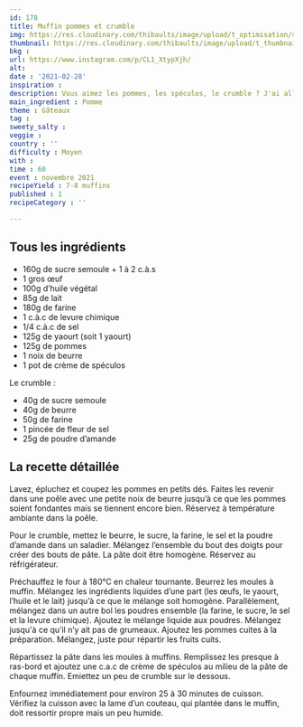 ```yaml
---
id: 178
title: Muffin pommes et crumble
img: https://res.cloudinary.com/thibaults/image/upload/t_optimisation/v1614535267/Recipes/20210228_muffin_crumble_pomme.jpg
thumbnail: https://res.cloudinary.com/thibaults/image/upload/t_thumbnail_josie/v1614535267/Recipes/20210228_muffin_crumble_pomme.jpg
bkg : 
url: https://www.instagram.com/p/CL1_XtypXjh/
alt: 
date : '2021-02-28'
inspiration : 
description: Vous aimez les pommes, les spéculos, le crumble ? J'ai allié le tout en un seul et même gâteau pour faire ces délicieux cupcakes !
main_ingredient : Pomme
theme : Gâteaux
tag : 
sweety_salty : 
veggie :
country : ''
difficulty : Moyen
with : 
time : 60
event : novembre 2021
recipeYield : 7-8 muffins
published : 1
recipeCategory : ''

---
```


## Tous les ingrédients
 - 160g de sucre semoule + 1 à 2 c.à.s
 - 1 gros œuf
 - 100g d’huile végétal
 - 85g de lait
 - 180g de farine
 - 1 c.à.c de levure chimique
 - 1/4 c.à.c de sel
 - 125g de yaourt (soit 1 yaourt)
 - 125g de pommes
 - 1 noix de beurre
 - 1 pot de crème de spéculos

Le crumble :
 - 40g de sucre semoule
 - 40g de beurre
 - 50g de farine
 - 1 pincée de fleur de sel
 - 25g de poudre d’amande

## La recette détaillée
Lavez, épluchez et coupez les pommes en petits dés. Faites les revenir dans une poêle avec une petite noix de beurre jusqu’à ce que les pommes soient fondantes mais se tiennent encore bien. Réservez à température ambiante dans la poêle.

Pour le crumble, mettez le beurre, le sucre, la farine, le sel et la poudre d’amande dans un saladier. Mélangez l’ensemble du bout des doigts pour créer des bouts de pâte. La pâte doit être homogène. Réservez au réfrigérateur.

Préchauffez le four à 180°C en chaleur tournante. Beurrez les moules à muffin. Mélangez les ingrédients liquides d’une part (les œufs, le yaourt, l’huile et le lait) jusqu’à ce que le mélange soit homogène. Parallèlement, mélangez dans un autre bol les poudres ensemble (la farine, le sucre, le sel et la levure chimique). Ajoutez le mélange liquide aux poudres. Mélangez jusqu'à ce qu’il n’y ait pas de grumeaux. Ajoutez les pommes cuites à la préparation. Mélangez, juste pour répartir les fruits cuits.

Répartissez la pâte dans les moules à muffins. Remplissez les presque à ras-bord et ajoutez une c.a.c de crème de spéculos au milieu de la pâte de chaque muffin. Emiettez un peu de crumble sur le dessous.

Enfournez immédiatement pour environ 25 à 30 minutes de cuisson. Vérifiez la cuisson avec la lame d’un couteau, qui plantée dans le muffin, doit ressortir propre mais un peu humide.